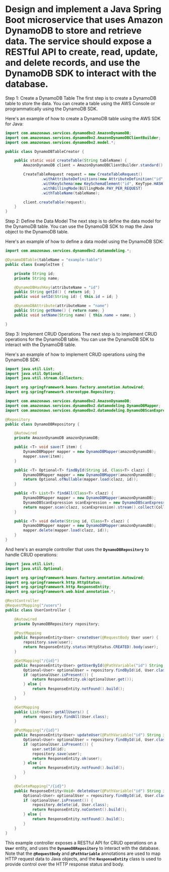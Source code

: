 # Design and implement a Java Spring Boot microservice that uses Amazon DynamoDB to store and retrieve data. The service should expose a RESTful API to create, read, update, and delete records, and use the DynamoDB SDK to interact with the database.

Step 1: Create a DynamoDB Table
The first step is to create a DynamoDB table to store the data. You can create a table using the AWS Console or programmatically using the DynamoDB SDK.

Here's an example of how to create a DynamoDB table using the AWS SDK for Java:

```java
import com.amazonaws.services.dynamodbv2.AmazonDynamoDB;
import com.amazonaws.services.dynamodbv2.AmazonDynamoDBClientBuilder;
import com.amazonaws.services.dynamodbv2.model.*;

public class DynamoDBTableCreator {

    public static void createTable(String tableName) {
        AmazonDynamoDB client = AmazonDynamoDBClientBuilder.standard().build();

        CreateTableRequest request = new CreateTableRequest()
                .withAttributeDefinitions(new AttributeDefinition("id", ScalarAttributeType.S))
                .withKeySchema(new KeySchemaElement("id", KeyType.HASH))
                .withBillingMode(BillingMode.PAY_PER_REQUEST)
                .withTableName(tableName);

        client.createTable(request);
    }
}
```

Step 2: Define the Data Model
The next step is to define the data model for the DynamoDB table. You can use the DynamoDB SDK to map the Java object to the DynamoDB table.

Here's an example of how to define a data model using the DynamoDB SDK:

```java
import com.amazonaws.services.dynamodbv2.datamodeling.*;

@DynamoDBTable(tableName = "example-table")
public class ExampleItem {

    private String id;
    private String name;

    @DynamoDBHashKey(attributeName = "id")
    public String getId() { return id; }
    public void setId(String id) { this.id = id; }

    @DynamoDBAttribute(attributeName = "name")
    public String getName() { return name; }
    public void setName(String name) { this.name = name; }

}
```

Step 3: Implement CRUD Operations
The next step is to implement CRUD operations for the DynamoDB table. You can use the DynamoDB SDK to interact with the DynamoDB table.

Here's an example of how to implement CRUD operations using the DynamoDB SDK:

```java
import java.util.List;
import java.util.Optional;
import java.util.stream.Collectors;

import org.springframework.beans.factory.annotation.Autowired;
import org.springframework.stereotype.Repository;

import com.amazonaws.services.dynamodbv2.AmazonDynamoDB;
import com.amazonaws.services.dynamodbv2.datamodeling.DynamoDBMapper;
import com.amazonaws.services.dynamodbv2.datamodeling.DynamoDBScanExpression;

@Repository
public class DynamoDBRepository {

    @Autowired
    private AmazonDynamoDB amazonDynamoDB;

    public <T> void save(T item) {
        DynamoDBMapper mapper = new DynamoDBMapper(amazonDynamoDB);
        mapper.save(item);
    }

    public <T> Optional<T> findById(String id, Class<T> clazz) {
        DynamoDBMapper mapper = new DynamoDBMapper(amazonDynamoDB);
        return Optional.ofNullable(mapper.load(clazz, id));
    }

    public <T> List<T> findAll(Class<T> clazz) {
        DynamoDBMapper mapper = new DynamoDBMapper(amazonDynamoDB);
        DynamoDBScanExpression scanExpression = new DynamoDBScanExpression();
        return mapper.scan(clazz, scanExpression).stream().collect(Collectors.toList());
    }

    public <T> void delete(String id, Class<T> clazz) {
        DynamoDBMapper mapper = new DynamoDBMapper(amazonDynamoDB);
        mapper.delete(mapper.load(clazz, id));
    }
}
```

And here's an example controller that uses the **`DynamoDBRepository`** to handle CRUD operations:

```java
import java.util.List;
import java.util.Optional;

import org.springframework.beans.factory.annotation.Autowired;
import org.springframework.http.HttpStatus;
import org.springframework.http.ResponseEntity;
import org.springframework.web.bind.annotation.*;

@RestController
@RequestMapping("/users")
public class UserController {

    @Autowired
    private DynamoDBRepository repository;

    @PostMapping
    public ResponseEntity<User> createUser(@RequestBody User user) {
        repository.save(user);
        return ResponseEntity.status(HttpStatus.CREATED).body(user);
    }

    @GetMapping("/{id}")
    public ResponseEntity<User> getUserById(@PathVariable("id") String id) {
        Optional<User> optionalUser = repository.findById(id, User.class);
        if (optionalUser.isPresent()) {
            return ResponseEntity.ok(optionalUser.get());
        } else {
            return ResponseEntity.notFound().build();
        }
    }

    @GetMapping
    public List<User> getAllUsers() {
        return repository.findAll(User.class);
    }

    @PutMapping("/{id}")
    public ResponseEntity<User> updateUser(@PathVariable("id") String id, @RequestBody User user) {
        Optional<User> optionalUser = repository.findById(id, User.class);
        if (optionalUser.isPresent()) {
            user.setId(id);
            repository.save(user);
            return ResponseEntity.ok(user);
        } else {
            return ResponseEntity.notFound().build();
        }
    }

    @DeleteMapping("/{id}")
    public ResponseEntity<Void> deleteUser(@PathVariable("id") String id) {
        Optional<User> optionalUser = repository.findById(id, User.class);
        if (optionalUser.isPresent()) {
            repository.delete(id, User.class);
            return ResponseEntity.noContent().build();
        } else {
            return ResponseEntity.notFound().build();
        }
    }
}
```

This example controller exposes a RESTful API for CRUD operations on a **`User`** entity, and uses the **`DynamoDBRepository`** to interact with the database. Note that the **`@RequestBody`** and **`@PathVariable`** annotations are used to map HTTP request data to Java objects, and the **`ResponseEntity`** class is used to provide control over the HTTP response status and body.